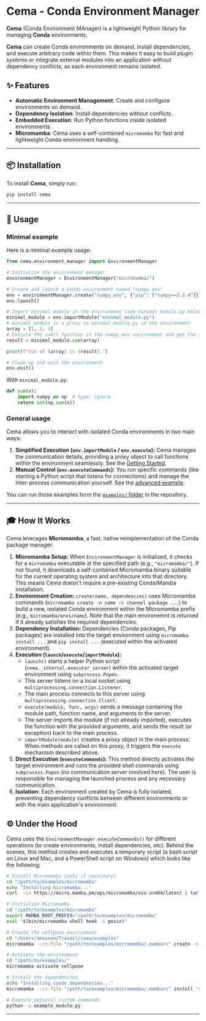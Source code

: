 # Cema - Conda Environment Manager

**Cema** (Conda Environment MAnager) is a lightweight Python library for managing **Conda** environments.

**Cema** can create Conda environments on demand, install dependencies, and execute arbitrary code within them. This makes it easy to build *plugin systems* or integrate external modules into an application without dependency conflicts, as each environment remains isolated.

## ✨ Features

- **Automatic Environment Management**: Create and configure environments on demand.
- **Dependency Isolation**: Install dependencies without conflicts.
- **Embedded Execution**: Run Python functions inside isolated environments.
- **Micromamba**: Cema uses a self-contained `micromamba` for fast and lightweight Conda environment handling.

---

## 📦 Installation

To install **Cema**, simply run:

```sh
pip install cema
```

---

## 🚀 Usage

### Minimal example

Here is a minimal example usage:

```python
from cema.environment_manager import EnvironmentManager

# Initialize the environment manager
environmentManager = EnvironmentManager("micromamba/")

# Create and launch a Conda environment named "numpy_env"
env = environmentManager.create("numpy_env", {"pip": ["numpy==2.2.4"]})
env.launch()

# Import minimal_module in the environment (see minimal_module.py below)
minimal_module = env.importModule("minimal_module.py")
# minimal_module is a proxy to minimal_module.py in the environment
array = [1, 2, 3]
# Execute the sum() function in the numpy_env environment and get the result
result = minimal_module.sum(array)

print(f"Sum of {array} is {result}.")

# Clean up and exit the environment
env.exit()
```

With `minimal_module.py`:

```python
def sum(x):
    import numpy as np  # type: ignore
    return int(np.sum(x))
```

### General usage

Cema allows you to interact with isolated Conda environments in two main ways:

1.  **Simplified Execution (`env.importModule` / `env.execute`):** Cema manages the communication details, providing a proxy object to call functions within the environment seamlessly. See the [Getting Started](getting_started.md).
2.  **Manual Control (`env.executeCommands`):** You run specific commands (like starting a Python script that listens for connections) and manage the inter-process communication yourself. See the [advanced example](advanced_example.md).

You can run those examples form the [`examples/` folder](https://github.com/arthursw/cema/tree/main/examples) in the repository.

---

## 🎓 How It Works

Cema leverages **Micromamba**, a fast, native reimplementation of the Conda package manager.

1.  **Micromamba Setup:** When `EnvironmentManager` is initialized, it checks for a `micromamba` executable at the specified path (e.g., `"micromamba/"`). If not found, it downloads a self-contained Micromamba binary suitable for the current operating system and architecture into that directory. This means Cema doesn't require a pre-existing Conda/Mamba installation.
2.  **Environment Creation:** `create(name, dependencies)` uses Micromamba commands (`micromamba create -n name -c channel package ...`) to build a new, isolated Conda environment within the Micromamba prefix (e.g., `micromamba/envs/name`). Note that the main environemnt is returned if it already satisfies the required dependencies.
3.  **Dependency Installation:** Dependencies (Conda packages, Pip packages) are installed into the target environment using `micromamba install ...` and `pip install ...` (executed within the activated environment).
4.  **Execution (`launch`/`execute`/`importModule`):**
    *   `launch()` starts a helper Python script (`cema._internal.executor_server`) *within* the activated target environment using `subprocess.Popen`.
    *   This server listens on a local socket using `multiprocessing.connection.Listener`.
    *   The main process connects to this server using `multiprocessing.connection.Client`.
    *   `execute(module, func, args)` sends a message containing the module path, function name, and arguments to the server.
    *   The server imports the module (if not already imported), executes the function with the provided arguments, and sends the result (or exception) back to the main process.
    *   `importModule(module)` creates a proxy object in the main process. When methods are called on this proxy, it triggers the `execute` mechanism described above.
5.  **Direct Execution (`executeCommands`):** This method directly activates the target environment and runs the provided shell commands using `subprocess.Popen` (no communication server involved here). The user is responsible for managing the launched process and any necessary communication.
6.  **Isolation:** Each environment created by Cema is fully isolated, preventing dependency conflicts between different environments or with the main application's environment.


## ⚙️ Under the Hood

Cema uses the `EnvironmentManager.executeCommands()` for different operations (to create environments, install dependencies, etc). 
Behind the scenes, this method creates and executes a temporary script (a bash script on Linux and Mac, and a PowerShell script on Windows) which looks like the following:

```bash
# Install Micromamba (only if necessary)
cd "/path/to/examples/micromamba"
echo "Installing micromamba..."
curl  -Ls https://micro.mamba.pm/api/micromamba/osx-arm64/latest | tar -xvj bin/micromamba

# Initialize Micromamba
cd "/path/to/examples/micromamba"
export MAMBA_ROOT_PREFIX="/path/to/examples/micromamba"
eval "$(bin/micromamba shell hook -s posix)"

# Create the cellpose environment
cd "/Users/amasson/Travail/cema/examples"
micromamba --rc-file "/path/to/examples/micromamba/.mambarc" create -n cellpose python=3.12.7 -y

# Activate the environment
cd "/path/to/examples/"
micromamba activate cellpose

# Install the dependencies
echo "Installing conda dependencies..."
micromamba --rc-file "/path/to/examples/micromamba/.mambarc" install "cellpose==3.1.0" -y

# Execute optional custom commands
python -u example_module.py
```


---

